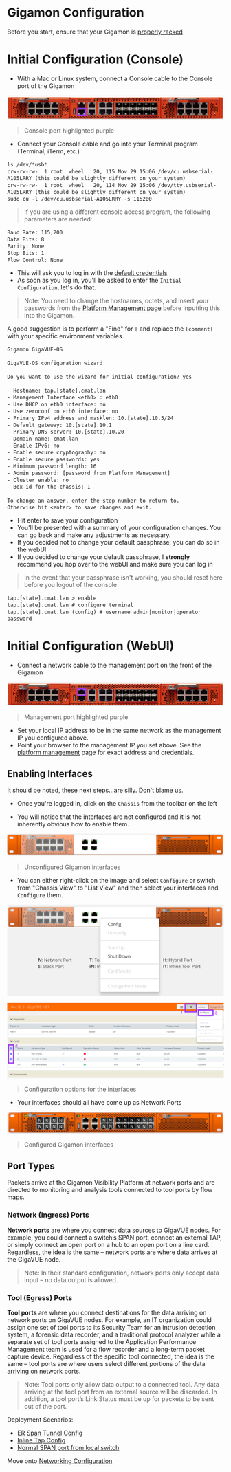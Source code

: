 # Gigamon Configuration

Before you start, ensure that your Gigamon is [properly racked](../hardware-assembly.md)

# Initial Configuration (Console)

- With a Mac or Linux system, connect a Console cable to the Console port of the Gigamon  

![](../../images/gigamon-console.png)  

> Console port highlighted purple

- Connect your Console cable and go into your Terminal program (Terminal, iTerm, etc.)
```
ls /dev/*usb*
crw-rw-rw-  1 root  wheel   20, 115 Nov 29 15:06 /dev/cu.usbserial-A105LRRY (this could be slightly different on your system)
crw-rw-rw-  1 root  wheel   20, 114 Nov 29 15:06 /dev/tty.usbserial-A105LRRY (this could be slightly different on your system)
sudo cu -l /dev/cu.usbserial-A105LRRY -s 115200
```
> If you are using a different console access program, the following parameters are needed:

```
Baud Rate: 115,200
Data Bits: 8
Parity: None
Stop Bits: 1
Flow Control: None
```
- This will ask you to log in with the [default credentials](../credentials.md)
- As soon as you log in, you'll be asked to enter the `Initial Configuration`, let's do that.

> Note: You need to change the hostnames, octets, and insert your passwords from the [Platform Management page](../platform-management.md) before inputting this into the Gigamon.

A good suggestion is to perform a "Find" for `[` and replace the `[comment]` with your specific environment variables.

```
Gigamon GigaVUE-OS

GigaVUE-OS configuration wizard

Do you want to use the wizard for initial configuration? yes

- Hostname: tap.[state].cmat.lan
- Management Interface <eth0> : eth0
- Use DHCP on eth0 interface: no
- Use zeroconf on eth0 interface: no
- Primary IPv4 address and masklen: 10.[state].10.5/24
- Default gateway: 10.[state].10.1
- Primary DNS server: 10.[state].10.20
- Domain name: cmat.lan
- Enable IPv6: no
- Enable secure cryptography: no
- Enable secure passwords: yes
- Minimum password length: 16
- Admin password: [password from Platform Management]
- Cluster enable: no
- Box-id for the chassis: 1

To change an answer, enter the step number to return to.
Otherwise hit <enter> to save changes and exit.
```
- Hit enter to save your configuration
- You'll be presented with a summary of your configuration changes. You can go back and make any adjustments as necessary.  
- If you decided not to change your default passphrase, you can do so in the webUI  
- If you decided to change your default passphrase, I **strongly** recommend you hop over to the webUI and make sure you can log in  

> In the event that your passphrase isn't working, you should reset here before you logout of the console

```
tap.[state].cmat.lan > enable
tap.[state].cmat.lan # configure terminal
tap.[state].cmat.lan (config) # username admin|monitor|operator password
```

# Initial Configuration (WebUI)
- Connect a network cable to the management port on the front of the Gigamon

![](../../images/gigamon-management.png)

> Management port highlighted purple  

- Set your local IP address to be in the same network as the management IP you configured above.
- Point your browser to the management IP you set above. See the [platform management](../platform-management.md) page for exact address and credentials.

## Enabling Interfaces
It should be noted, these next steps...are silly. Don't blame us.

- Once you're logged in, click on the `Chassis` from the toolbar on the left

- You will notice that the interfaces are not configured and it is not inherently obvious how to enable them.

![](../../images/gigamon-unconfigured.png)  

> Unconfigured Gigamon interfaces

- You can either right-click on the image and select `Configure` or switch from "Chassis View" to "List View" and then select your interfaces and `Configure` them.

![](../../images/gigamon-rightclick-configure.png)  

![](../../images/gigamon-menu-configure.png)  

> Configuration options for the interfaces

- Your interfaces should all have come up as Network Ports

![](../../images/gigamon-configured.png)

> Configured Gigamon interfaces

## Port Types
Packets arrive at the Gigamon Visibility Platform at network ports and are directed to monitoring and analysis tools connected to tool ports by flow maps.

### Network (Ingress) Ports
**Network ports** are where you connect data sources to GigaVUE nodes. For example, you could connect a switch’s SPAN port, connect an external TAP, or simply connect an open port on a hub to an open port on a line card. Regardless, the idea is the same – network ports are where data arrives at the GigaVUE node.

> Note:	In their standard configuration, network ports only accept data input – no data output is allowed.

### Tool (Egress) Ports
**Tool ports** are where you connect destinations for the data arriving on network ports on GigaVUE nodes. For example, an IT organization could assign one set of tool ports to its Security Team for an intrusion detection system, a forensic data recorder, and a traditional protocol analyzer while a separate set of tool ports assigned to the Application Performance Management team is used for a flow recorder and a long-term packet capture device. Regardless of the specific tool connected, the idea is the same – tool ports are where users select different portions of the data arriving on network ports.

> Note:	Tool ports only allow data output to a connected tool. Any data arriving at the tool port from an external source will be discarded. In addition, a tool port’s Link Status must be up for packets to be sent out of the port.

Deployment Scenarios:
- [ER Span Tunnel Config](./topics/gigamon/erspan.md)
- [Inline Tap Config](./topics/gigamon/inline_tap.md)
- [Normal SPAN port from local switch](./topics/gigamon/span_termination.md)

Move onto [Networking Configuration](/topics/network/network-layout.md)
